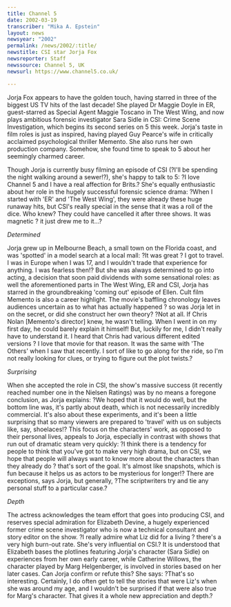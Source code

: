 ```yaml
---
title: Channel 5
date: 2002-03-19
transcriber: "Mika A. Epstein"
layout: news
newsyear: "2002"
permalink: /news/2002/:title/
newstitle: CSI star Jorja Fox
newsreporter: Staff
newssource: Channel 5, UK
newsurl: https://www.channel5.co.uk/

---
```


Jorja Fox appears to have the golden touch, having starred in three of the biggest US TV hits of the last decade! She played Dr Maggie Doyle in ER, guest-starred as Special Agent Maggie Toscano in The West Wing, and now plays ambitious forensic investigator Sara Sidle in CSI: Crime Scene Investigation, which begins its second series on 5 this week. Jorja's taste in film roles is just as inspired, having played Guy Pearce's wife in critically acclaimed psychological thriller Memento. She also runs her own production company. Somehow, she found time to speak to 5 about her seemingly charmed career.

Though Jorja is currently busy filming an episode of CSI (?I'll be spending the night walking around a sewer!?), she's happy to talk to 5: ?I love Channel 5 and I have a real affection for Brits.? She's equally enthusiastic about her role in the hugely successful forensic science drama: ?When I started with 'ER' and 'The West Wing', they were already these huge runaway hits, but CSI's really special in the sense that it was a roll of the dice. Who knew? They could have cancelled it after three shows. It was magnetic ? it just drew me to it...?

*Determined*

Jorja grew up in Melbourne Beach, a small town on the Florida coast, and was 'spotted' in a model search at a local mall: ?It was great ? I got to travel. I was in Europe when I was 17, and I wouldn't trade that experience for anything. I was fearless then!? But she was always determined to go into acting, a decision that soon paid dividends with some sensational roles: as well the aforementioned parts in The West Wing, ER and CSI, Jorja has starred in the groundbreaking 'coming out' episode of Ellen. Cult film Memento is also a career highlight. The movie's baffling chronology leaves audiences uncertain as to what has actually happened ? so was Jorja let in on the secret, or did she construct her own theory? ?Not at all. If Chris Nolan [Memento's director] knew, he wasn't telling. When I went in on my first day, he could barely explain it himself! But, luckily for me, I didn't really have to understand it. I heard that Chris had various different edited versions ? I love that movie for that reason. It was the same with 'The Others' when I saw that recently. I sort of like to go along for the ride, so I'm not really looking for clues, or trying to figure out the plot twists.?

*Surprising*

When she accepted the role in CSI, the show's massive success (it recently reached number one in the Nielsen Ratings) was by no means a foregone conclusion, as Jorja explains: ?We hoped that it would do well, but the bottom line was, it's partly about death, which is not necessarily incredibly commercial. It's also about these experiments, and it's been a little surprising that so many viewers are prepared to 'travel' with us on subjects like, say, shoelaces!? This focus on the characters' work, as opposed to their personal lives, appeals to Jorja, especially in contrast with shows that run out of dramatic steam very quickly: ?I think there is a tendency for people to think that you've got to make very high drama, but on CSI, we hope that people will always want to know more about the characters than they already do ? that's sort of the goal. It's almost like snapshots, which is fun because it helps us as actors to be mysterious for longer!? There are exceptions, says Jorja, but generally, ?The scriptwriters try and tie any personal stuff to a particular case.?

*Depth*

The actress acknowledges the team effort that goes into producing CSI, and reserves special admiration for Elizabeth Devine, a hugely experienced former crime scene investigator who is now a technical consultant and story editor on the show. ?I really admire what Liz did for a living ? there's a very high burn-out rate. She's very influential on CSI.? It is understood that Elizabeth bases the plotlines featuring Jorja's character (Sara Sidle) on experiences from her own early career, while Catherine Willows, the character played by Marg Helgenberger, is involved in stories based on her later cases. Can Jorja confirm or refute this? She says: ?That's so interesting. Certainly, I do often get to tell the stories that were Liz's when she was around my age, and I wouldn't be surprised if that were also true for Marg's character. That gives it a whole new appreciation and depth.?
